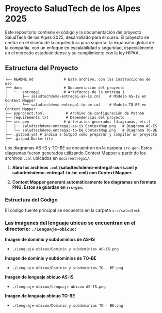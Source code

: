 # Proyecto SaludTech de los Alpes 2025

Este repositorio contiene el código y la documentación del proyecto SaludTech de los Alpes 2025, desarrollado para el curso. El proyecto se centra en el diseño de la arquitectura para soportar la expansión global de la compañía, con un enfoque en escalabilidad y seguridad, especialmente en el mercado estadounidense y su cumplimiento con la ley HIPAA.

## Estructura del Proyecto

```
├── README.md              # Este archivo, con las instrucciones de uso
├── docs                   # Documentación del proyecto
│   └── entrega1           # Artefactos de la entrega 1
│       ├── saludtechdemo-entrega1-as-is.cml    # Modelo AS-IS en Context Mapper
│       └── saludtechdemo-entrega1-to-be.cml    # Modelo TO-BE en Context Mapper
├── pyproject.toml          # Archivo de configuración de Python
├── requirements.txt        # Dependencias del proyecto
├── src-gen                # Artefactos generados (diagramas, etc.)
│   ├── saludtechdemo-entrega1-as-is_ContextMap.png   # Diagrama AS-IS
│   └── saludtechdemo-entrega1-to-be_ContextMap.png   # Diagrama TO-BE
├── .gitpod.yml # indica a Gitpod cómo preparar y compilar un proyecto
├── .gitpod.Dockerfile
```

Los diagramas AS-IS y TO-BE se encuentran en la carpeta `src-gen`.  Estos diagramas fueron generados utilizando Context Mapper a partir de los archivos `.cml` ubicados en `docs/entrega1/`.

1. **Abra los archivos `.cml` (saludtechdemo-entrega1-as-is.cml y saludtechdemo-entrega1-to-be.cml) con Context Mapper.**

2. **Context Mapper generará automáticamente los diagramas en formato PNG.  Estos se guardan en `src-gen`.**

### Estructura del Código

El código fuente principal se encuentra en la carpeta `src/saludtech`.

### Las imágenes del lenguaje ubicuo se encuentran en el directorio: `./Lenguaje-obicuo`:

**Imagen de dominio y subdominios de AS-IS**
- `./Lenguaje-obicuo/Dominio y subdominios AS-IS.png`

**Imagen de dominio y subdominios de TO-BE**
- `./Lenguaje-obicuo/Dominio y subdominios TO - BE.png`

**Imagen de lenguaje obicuo AS-IS**
- `./Lenguaje-obicuo/Lenguaje ubicuo AS-IS.png`

**Imagen de lenguaje obicuo TO-BE**
- `./Lenguaje-obicuo/Dominio y subdominios TO - BE.png`
